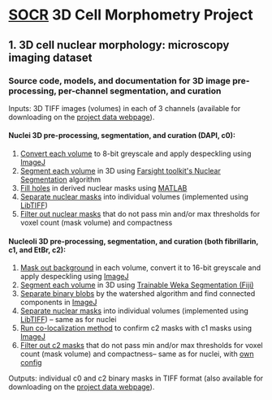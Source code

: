 # [SOCR](http://socr.umich.edu/) 3D Cell Morphometry Project
## 1. 3D cell nuclear morphology: microscopy imaging dataset

### Source code, models, and documentation for 3D image pre-processing, per-channel segmentation, and curation

Inputs: 3D TIFF images (volumes) in each of 3 channels
(available for downloading on the [project data webpage](http://www.socr.umich.edu/projects/3d-cell-morphometry/data.html)).

#### Nuclei 3D pre-processing, segmentation, and curation (DAPI, c0):

1. [Convert each volume](./nuclei_c0/1_Preprocessing) to 8-bit greyscale and apply despeckling using [ImageJ](https://imagej.nih.gov/ij/)
2. [Segment each volume](./nuclei_c0/2_Segmentation) in 3D using
[Farsight toolkit's Nuclear Segmentation](http://farsight-toolkit.ee.uh.edu/wiki/Nuclear_Segmentation) algorithm
3. [Fill holes](./nuclei_c0/3_Fill_holes) in derived nuclear masks using [MATLAB](https://www.mathworks.com/products/matlab.html)
4. [Separate nuclear masks](./nuclei_c0/4_Separate_masks) into individual volumes (implemented using [LibTIFF](http://www.libtiff.org/))
5. [Filter out nuclear masks](./nuclei_c0/5_Mask_curation) that do not pass min and/or max thresholds for voxel count (mask volume) and compactness

#### Nucleoli 3D pre-processing, segmentation, and curation (both fibrillarin, c1, and EtBr, c2):

1. [Mask out background](./nucleoli_c1c2/1_Preprocessing) in each volume, convert it to 16-bit greyscale and apply despeckling
using [ImageJ](https://imagej.nih.gov/ij/)
2. [Segment each volume](./nucleoli_c1c2/2_Segmentation) in 3D using
[Trainable Weka Segmentation (Fiji)](http://imagej.net/Trainable_Weka_Segmentation)
3. [Separate binary blobs](./nucleoli_c1c2/3_Watershed) by the watershed algorithm and find connected components in [ImageJ](https://imagej.nih.gov/ij/)
4. [Separate nuclear masks](./nuclei_c0/4_Separate_masks) into individual volumes (implemented using [LibTIFF](http://www.libtiff.org/)) – same as for nuclei
5. [Run co-localization method](./nucleoli_c1c2/5_Colocalization) to confirm c2 masks with c1 masks using [ImageJ](https://imagej.nih.gov/ij/)
6. [Filter out c2 masks](./nuclei_c0/5_Mask_curation) that do not pass min and/or max thresholds for voxel count (mask volume) and compactness– same as for nuclei, with [own config](./nucleoli_c1c2/6_Mask_curation)

Outputs: individual c0 and c2 binary masks in TIFF format
(also available for downloading on the [project data webpage](http://www.socr.umich.edu/projects/3d-cell-morphometry/data.html)).